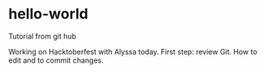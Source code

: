 # hello-world
Tutorial from git hub

Working on Hacktoberfest with Alyssa today. First step: review Git. How to edit and to commit changes.
